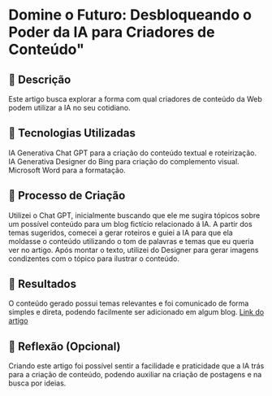 # Domine o Futuro: Desbloqueando o Poder da IA para Criadores de Conteúdo"

## 📒 Descrição
Este artigo busca explorar a forma com qual criadores de conteúdo da Web podem utilizar a IA no seu cotidiano.

## 🤖 Tecnologias Utilizadas
IA Generativa Chat GPT para a criação do conteúdo textual e roteirização.
IA Generativa Designer do Bing para criação do complemento visual.
Microsoft Word para a formatação.

## 🧐 Processo de Criação
Utilizei o Chat GPT, inicialmente buscando que ele me sugira tópicos sobre um possível conteúdo para um blog fictício relacionado á IA. 
A partir dos temas sugeridos, comecei a gerar roteiros e guiei a IA para que ela moldasse o conteúdo utilizando o tom de palavras e temas que eu queria ver no artigo.
Após montar o texto, utilizei do Designer para gerar imagens condizentes com o tópico para ilustrar o conteúdo.

## 🚀 Resultados
O conteúdo gerado possui temas relevantes e foi comunicado de forma simples e direta, podendo facilmente ser adicionado em algum blog.
[Link do artigo](https://drive.google.com/file/d/1UY8s9PNyOCJJyY28lXQH1ZCHfHOz-rBZ/view?usp=sharing)

## 💭 Reflexão (Opcional)
Criando este artigo foi possível sentir a facilidade e praticidade que a IA trás para a criação de conteúdo, podendo auxiliar na criação de postagens e na busca por ideias.
